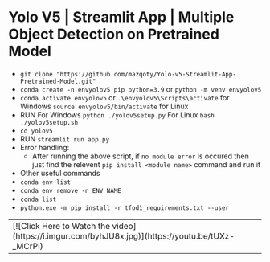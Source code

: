# Yolo V5 | Streamlit App | Multiple Object Detection on Pretrained Model

- `git clone "https://github.com/mazqoty/Yolo-v5-Streamlit-App-Pretrained-Model.git"`
- `conda create -n envyolov5 pip python=3.9` or `python -m venv envyolov5`
- `conda activate envyolov5` or `.\envyolov5\Scripts\activate` for Windows `source envyolov5/bin/activate` for Linux
- RUN
    For Windows `python ./yolov5setup.py`
    For Linux `bash ./yolov5setup.sh`
- `cd yolov5`
- RUN `streamlit run app.py`
- Error handling: 
    - After running the above script,  if `no module error` is occured then just find the relevent `pip install <module name>` command and run it
- Other useful commands
- `conda env list`
- `conda env remove -n ENV_NAME`
- `conda list`
- `python.exe -m pip install -r tfod1_requirements.txt --user`

<table style="width:100%">
    <tr>
        <td>[![Click Here to Watch the video](https://i.imgur.com/byhJU8x.jpg)](https://youtu.be/tUXz-_MCrPI)</td>
    </tr>
</table>




